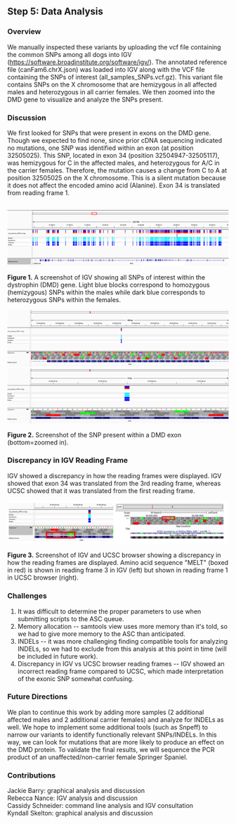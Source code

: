 ## Step 5: Data Analysis

### Overview
We manually inspected these variants by uploading the vcf file containing the common SNPs among all dogs into IGV (https://software.broadinstitute.org/software/igv/). The annotated reference file (canFam6.chrX.json) was loaded into IGV along with the VCF file containing the SNPs of interest (all_samples_SNPs.vcf.gz). This variant file contains SNPs on the X chromosome that are hemizygous in all affected males and heterozygous in all carrier females. We then zoomed into the DMD gene to visualize and analyze the SNPs present.

### Discussion
We first looked for SNPs that were present in exons on the DMD gene. Though we expected to find none, since prior cDNA sequencing indicated no mutations, one SNP was identified within an exon (at position 32505025). This SNP, located in exon 34 (position 32504947-32505117), was hemizygous for C in the affected males, and heterozygous for A/C in the carrier females. Therefore, the mutation causes a change from C to A at position 32505025 on the X chromosome. This is a silent mutation because it does not affect the encoded amino acid (Alanine). Exon 34 is translated from reading frame 1.

<br> 

<img src="analysis/0_figures/DMD_gene_SNPs.png"  alt="SNPs in DMD Gene">  

__Figure 1.__ A screenshot of IGV showing all SNPs of interest within the dystrophin (DMD) gene. Light blue blocks correspond to homozygous (hemizygous) SNPs within the males while dark blue corresponds to heterozygous SNPs within the females.

<img src="analysis/0_figures/DMD_exon_mx.png"  alt="Exon SNP">
<img src="analysis/0_figures/DMD_exon_mx_zoom.png" >

__Figure 2.__ Screenshot of the SNP present within a DMD exon (bottom=zoomed in). 
 
### Discrepancy in IGV Reading Frame
IGV showed a discrepancy in how the reading frames were displayed. IGV showed that exon 34 was translated from the 3rd reading frame, whereas UCSC showed that it was translated from the first reading frame. 

<img src="analysis/0_figures/IGV_vs_UCSC_.png"  alt="IGV vs. UCSC Reading Frame">  

 __Figure 3.__ Screenshot of IGV and UCSC browser showing a discrepancy in how the reading frames are displayed. Amino acid sequence "MELT" (boxed in red) is shown in reading frame 3 in IGV (left) but shown in reading frame 1 in UCSC browser (right).
  
### Challenges

1. It was difficult to determine the proper parameters to use when submitting scripts to the ASC queue. 
2. Memory allocation -- samtools view uses more memory than it's told, so we had to give more memory to the ASC than anticipated.
3. INDELs -- it was more challenging finding compatible tools for analyzing INDELs, so we had to exclude from this analysis at this point in time (will be included in future work).
4. Discrepancy in IGV vs UCSC browser reading frames -- IGV showed an incorrect reading frame compared to UCSC, which made interpretation of the exonic SNP somewhat confusing.


### Future Directions  
We plan to continue this work by adding more samples (2 additional affected males and 2 additional carrier females) and analyze for INDELs as well. We hope to implement some additional tools (such as Snpeff) to narrow our variants to identify functionally relevant SNPs/INDELs. In this way, we can look for mutations that are more likely to produce an effect on the DMD protein. To validate the final results, we will sequence the PCR product of an unaffected/non-carrier female Springer Spaniel. 

### Contributions
Jackie Barry: graphical analysis and discussion  
Rebecca Nance: IGV analysis and discussion  
Cassidy Schneider: command line analysis and IGV consultation  
Kyndall Skelton: graphical analysis and discussion  


